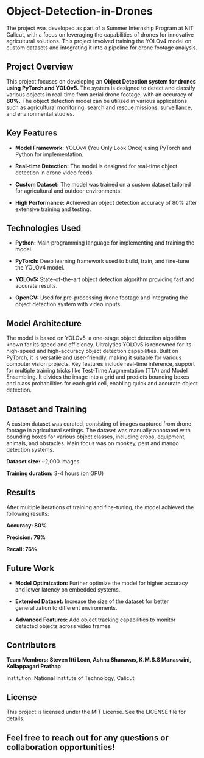# Object-Detection-in-Drones

The project was developed as part of a Summer Internship Program at NIT Calicut, with a focus on leveraging the capabilities of drones for innovative agricultural solutions. This project involved training the YOLOv4 model on custom datasets and integrating it into a pipeline for drone footage analysis.

## Project Overview

This project focuses on developing an **Object Detection system for drones using PyTorch and YOLOv5.** The system is designed to detect and classify various objects in real-time from aerial drone footage, with an accuracy of **80%.** The object detection model can be utilized in various applications such as agricultural monitoring, search and rescue missions, surveillance, and environmental studies.

## Key Features

* **Model Framework:** YOLOv4 (You Only Look Once) using PyTorch and Python for implementation.

* **Real-time Detection:** The model is designed for real-time object detection in drone video feeds.

* **Custom Dataset:** The model was trained on a custom dataset tailored for agricultural and outdoor environments.

* **High Performance:** Achieved an object detection accuracy of 80% after extensive training and testing.


## Technologies Used

* **Python:** Main programming language for implementing and training the model.

* **PyTorch:** Deep learning framework used to build, train, and fine-tune the YOLOv4 model.

* **YOLOv5:** State-of-the-art object detection algorithm providing fast and accurate results.

* **OpenCV:** Used for pre-processing drone footage and integrating the object detection system with video inputs.


## Model Architecture

The model is based on YOLOv5, a one-stage object detection algorithm known for its speed and efficiency. Ultralytics YOLOv5 is renowned for its high-speed and high-accuracy object detection capabilities. Built on PyTorch, it is versatile and user-friendly, making it suitable for various computer vision projects. Key features include real-time inference, support for multiple training tricks like Test-Time Augmentation (TTA) and Model Ensembling. It divides the image into a grid and predicts bounding boxes and class probabilities for each grid cell, enabling quick and accurate object detection.


## Dataset and Training

A custom dataset was curated, consisting of images captured from drone footage in agricultural settings. The dataset was manually annotated with bounding boxes for various object classes, including crops, equipment, animals, and obstacles. Main focus was on monkey, pest and mango detection systems.

**Dataset size:** ~2,000 images

**Training duration:** 3-4 hours (on GPU)



## Results

After multiple iterations of training and fine-tuning, the model achieved the following results:

**Accuracy: 80%**

**Precision: 78%**

**Recall: 76%**


## Future Work

* **Model Optimization:** Further optimize the model for higher accuracy and lower latency on embedded systems.

* **Extended Dataset:** Increase the size of the dataset for better generalization to different environments.

* **Advanced Features:** Add object tracking capabilities to monitor detected objects across video frames.


## Contributors

**Team Members: Steven Itti Leon, Ashna Shanavas, K.M.S.S Manaswini, Kollappagari Prathap**

Institution: National Institute of Technology, Calicut


## License

This project is licensed under the MIT License. See the LICENSE file for details.


## Feel free to reach out for any questions or collaboration opportunities!
